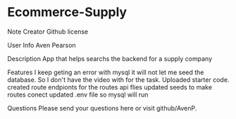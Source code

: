 # Ecommerce-Supply
Note Creator
Github license

User Info
Aven Pearson

Description
App that helps searchs the backend for a supply company 

Features
I keep geting an error with mysql it will not let me seed the database. So I don't have the video with for the task.
Uploaded starter code. 
created route endpionts for the routes api flies
updated seeds to make routes conect
updated .env file so mysql will run

Questions
Please send your questions here or visit github/AvenP.
